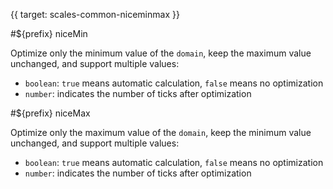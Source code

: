 {{ target: scales-common-niceminmax }}

<!-- Syntax elements data, DataSpec -->

#${prefix} niceMin

Optimize only the minimum value of the `domain`, keep the maximum value unchanged, and support multiple values:

- `boolean`: `true` means automatic calculation, `false` means no optimization
- `number`: indicates the number of ticks after optimization

#${prefix} niceMax

Optimize only the maximum value of the `domain`, keep the minimum value unchanged, and support multiple values:

- `boolean`: `true` means automatic calculation, `false` means no optimization
- `number`: indicates the number of ticks after optimization